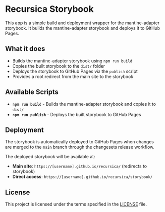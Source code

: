 # Recursica Storybook

This app is a simple build and deployment wrapper for the mantine-adapter storybook. It builds the mantine-adapter storybook and deploys it to GitHub Pages.

## What it does

- Builds the mantine-adapter storybook using `npm run build`
- Copies the built storybook to the `dist/` folder
- Deploys the storybook to GitHub Pages via the `publish` script
- Provides a root redirect from the main site to the storybook

## Available Scripts

- **`npm run build`** - Builds the mantine-adapter storybook and copies it to `dist/`
- **`npm run publish`** - Deploys the built storybook to GitHub Pages

## Deployment

The storybook is automatically deployed to GitHub Pages when changes are merged to the `main` branch through the changesets release workflow.

The deployed storybook will be available at:

- **Main site**: `https://[username].github.io/recursica/` (redirects to storybook)
- **Direct access**: `https://[username].github.io/recursica/storybook/`

## License

This project is licensed under the terms specified in the [LICENSE](../../LICENSE) file.
